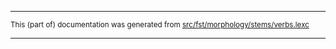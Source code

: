 

* * *

<small>This (part of) documentation was generated from [src/fst/morphology/stems/verbs.lexc](https://github.com/giellalt/lang-kmr/blob/main/src/fst/morphology/stems/verbs.lexc)</small>

---

